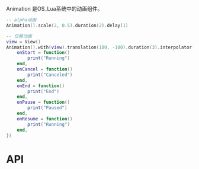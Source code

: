 Animation 是OS_Lua系统中的动画组件。


```lua
-- alpha动画
Animation().scale(2, 0.5).duration(2).delay(1)

-- 位移动画
view = View()
Animation().with(view).translation(100, -100).duration(3).interpolator(Interpolator.ACCELERATE_DECELERATE).callback({
    onStart = function()
        print("Running")
    end,
    onCancel = function()
        print("Canceled")
    end,
    onEnd = function()
        print("End")
    end,
    onPause = function()
        print("Paused")
    end,
    onResume = function()
        print("Running")
    end,
})
```

# API
<!-- TOC --&
[with](#with)
[start ](#start)
[alpha ](#alpha )
[rotation ](#rotation )
[scale   ](#scale   )
[scaleX](#scaleX)
[scaleY](#scaleY)
[translation](#translation )
[translationX ](#translationX  )
[translationY ](#translationY  )
[duration ](#duration  )
[delay ](#delay  )
[repeatCount  ](#repeatCount   )
[interpolator  ](#interpolator   )
[cancel  ](#cancel   )
[pause  ](#pause   )
[isPaused  ](#isPaused   )
[isRunning   ](#isRunning    )
[resume   ](#resume    )
[reverses   ](#reverses)
[values   ](#values)
[callback](#callback)
[onStart   ](#onStart)
[onEnd   ](#onEnd)
[onRepeat    ](#onRepeat)
[onCancel    ](#onCancel)
[onPause    ](#onPause)
[onUpdate    ](#onUpdate)
[onResume    ](#onResume)
<!-- /TOC --&

##with
| api  |参数   |返回参数   |平台   |备注|
| ------------ | ------------ | ------------ | ------------ |
|    with    |  v: View    | -    |  -   |   设置动画target    |

    例:
    animation= Animation()
	view = View()
    view:frame(50, 300, 100, 100)
    view:backgroundColor(0xff0000, 1)
    view:callback({
        onClick = function()
            print("scale:", view:scale())
            print("translation:", view:translation())
        end
    })
	animation:with(view)

##start
| api  |参数   |返回参数   |平台   |备注|
| ------------ | ------------ | ------------ | ------------ |
|  start      |   -   | -    |  -   |   开始动画     |

    例:
    animation= Animation()
	animation:start()

##alpha
| api  |参数   |返回参数   |平台   |备注|
| ------------ | ------------ | ------------ | ------------ |
|    alpha    |   v0: Number<br&v1: Number     | -    |  -   |   设置alpha动画     |

    例:
    animation= Animation()
	animation:alpha(0.5,3)


##rotation
| api  |参数   |返回参数   |平台   |备注|
| ------------ | ------------ | ------------ | ------------ |
|    rotation    |   v0: Number<br&v1: Number    | -    |  -   |    设置旋转动画    |

    例:
    animation= Animation()
	animation:rotation(30,4)


##scale
| api  |参数   |返回参数   |平台   |备注|
| ------------ | ------------ | ------------ | ------------ |
|   scale     |   x: Number<br&y: Number    | -    |  -   |   设置缩放动画(x轴缩放比、y轴缩放比)    |

    例:
    animation= Animation()
	animation:scale(10,10)


##scaleX
| api  |参数   |返回参数   |平台   |备注|
| ------------ | ------------ | ------------ | ------------ |
|   scaleX     |  x: Number    | -    |  -   |    设置x轴缩放动画   |

    例:
    animation= Animation()
	animation:scaleX(4)


##scaleY
| api  |参数   |返回参数   |平台   |备注|
| ------------ | ------------ | ------------ | ------------ |
|   scaleY     |  y: Number    | -    |  -   |   设置y轴缩放动画    |

    例:
    animation= Animation()
	animation:scaleY(4)

##translation
| api  |参数   |返回参数   |平台   |备注|
| ------------ | ------------ | ------------ | ------------ |
|   translation     |   x: Number<br&y: Number   | -    |  -   |   设置x轴、y轴位移动画    |

    例:
    animation= Animation()
	animation:translation(3,4)

##translationX
| api  |参数   |返回参数   |平台   |备注|
| ------------ | ------------ | ------------ | ------------ |
|   translationX     |    x: Number  | -    |  -   |  设置x轴位移动画     |

    例:
    animation= Animation()
	animation:translationX(23)

##translationY
| api  |参数   |返回参数   |平台   |备注|
| ------------ | ------------ | ------------ | ------------ |
|   translationY     |   y: Number   | -    |  -   |   设置y轴位移动画    |

    例:
    animation= Animation()
	animation:translationY(5)

##duration
| api  |参数   |返回参数   |平台   |备注|
| ------------ | ------------ | ------------ | ------------ |
|   duration     |   time: Number   | -    |  -   |   设置动画时长    |

    例:
    animation= Animation()
	animation:duration(0.25)


##delay
| api  |参数   |返回参数   |平台   |备注|
| ------------ | ------------ | ------------ | ------------ |
|   delay     |  time: Number    | -    |  -   |   设置动画启动延时    |

    例:
    animation= Animation()
	animation:delay(3)


##repeatCount
| api  |参数   |返回参数   |平台   |备注|
| ------------ | ------------ | ------------ | ------------ |
|    repeatCount    |   count: Number   | -    |  -   |     设置动画重复测试（<0表示一直重复）  |

    例:
    animation= Animation()
	animation:repeatCount(3)


##interpolator
| api  |参数   |返回参数   |平台   |备注|
| ------------ | ------------ | ------------ | ------------ |
|    interpolator    |  v: Interplator    | -    |  -   |   插值器    |

    例:
    animation= Animation()
	animation:interpolator(Interplator:ACCELERATE)
###### Interpolator 
	1	ACCELERATE_DECELERATE	-			    先加速后减速插值
	2	ACCELERATE						 -			   加速插值
	3	ANTICIPATE						   -			   预期插值
	4	ANTICIPATE_OVERSHOOT		-			  预期弹性插值
	5	BOUNCE								Android	回弹插值
	6	CYCLE								   Android	环形插值
	7	DECELERATE						   -			 减速插值
	8	LINEAR								   -			 线性插值
	9	OVERSHOOT						   Android	弹性插值

##cancel
| api  |参数   |返回参数   |平台   |备注|
| ------------ | ------------ | ------------ | ------------ |
|   cancel     |    -  | -    |  -   |    取消动画   |

    例:
    animation= Animation()
	animation:cancel()

##pause
| api  |参数   |返回参数   |平台   |备注|
| ------------ | ------------ | ------------ | ------------ |
|     pause   |  -    | -    |  -   |     暂停动画  |

    例:
    animation= Animation()
	animation:pause()


##isPaused
| api  |参数   |返回参数   |平台   |备注|
| ------------ | ------------ | ------------ | ------------ |
|    isPaused    |    -  | v: Boolean  |  -   |   动画是否暂停    |

    例:
    animation= Animation()
	animation:isPaused()

##isRunning
| api  |参数   |返回参数   |平台   |备注|
| ------------ | ------------ | ------------ | ------------ |
|   isRunning     |   -   | v: Boolean  |  -   |   动画是否运行    |

    例:
    animation= Animation()
	animation:isRunning()

##resume
| api  |参数   |返回参数   |平台   |备注|
| ------------ | ------------ | ------------ | ------------ |
|      resume  |   -   | -    |  -   |  恢复动画     |

    例:
    animation= Animation()
	animation:resume()


##reverses
| api  |参数   |返回参数   |平台   |备注|
| ------------ | ------------ | ------------ | ------------ |
|    reverses    |   v: Boolean   | -    |  -   |   动画重复播放时是否反转    |

    例:
    animation= Animation()
	animation:reverses(ture)


##values
| api  |参数   |返回参数   |平台   |备注|
| ------------ | ------------ | ------------ | ------------ |
|    values    |   v: Number[]   | -    |  -   |  设置动画用到的参数     |

    例:
    animation= Animation()
	animation:values(2)


##callback
| api  |参数   |返回参数   |平台   |备注|
| ------------ | ------------ | ------------ | ------------ |
|   callback     |   v: LuaTable   | -    |  -   |     设置动画的回调  |

    例:
    animation= Animation()
	animation:callback({
	
	})


##onStart
| api  |参数   |返回参数   |平台   |备注|
| ------------ | ------------ | ------------ | ------------ |
|   onStart     |   v: LuaFunction   | -    |  -   |    动画开始回调   |

    例:
    animation= Animation()
	animation:onStart(
	 function()
        print("Running")
    end,
	)

##onEnd
| api  |参数   |返回参数   |平台   |备注|
| ------------ | ------------ | ------------ | ------------ |
|    onEnd    |   v: LuaFunction   |   -  |   -  |    动画结束回调   |

    例:
    animation= Animation()
	animation:onEnd(
	function()
        print("End")
    end
	)
	
##onRepeat
| api  |参数   |返回参数   |平台   |备注|
| ------------ | ------------ | ------------ | ------------ |
|   onRepeat     |   v: LuaFunction   |   -  |   -  |   动画重复回调    |

    例:
    animation= Animation()
	animation:onRepeat(
	function()
        print("Repeat")
    end
	)

##onCancel
| api  |参数   |返回参数   |平台   |备注|
| ------------ | ------------ | ------------ | ------------ |
|   onCancel     |   v: LuaFunction   |   -  |   -  |  动画取消回调     |

    例:
    animation= Animation()
	animation:onCancel(
	function()
        print("Cancel ")
    end
	)

##onPause
| api  |参数   |返回参数   |平台   |备注|
| ------------ | ------------ | ------------ | ------------ |
|    onPause    |   v: LuaFunction   |   -  |   -  |   动画暂停回调    |

    例:
    animation= Animation()
	animation:onPause(
	function()
        print("Pause ")
    end
	)

##onUpdate
| api  |参数   |返回参数   |平台   |备注|
| ------------ | ------------ | ------------ | ------------ |
|  onUpdate      |   v: LuaFunction   |   -  |   Android   |    动画状态更新回调   |

    例:
    animation= Animation()
	animation:onUpdate(
	function()
        print("Update ")
    end
	)

##onResume
| api  |参数   |返回参数   |平台   |备注|
| ------------ | ------------ | ------------ | ------------ |
|   onResume     |   v: LuaFunction   |   -  |   -  | 动画恢复回调      |

    例:
    animation= Animation()
	animation:onResume(
	function()
        print("Resume")
    end
	)





